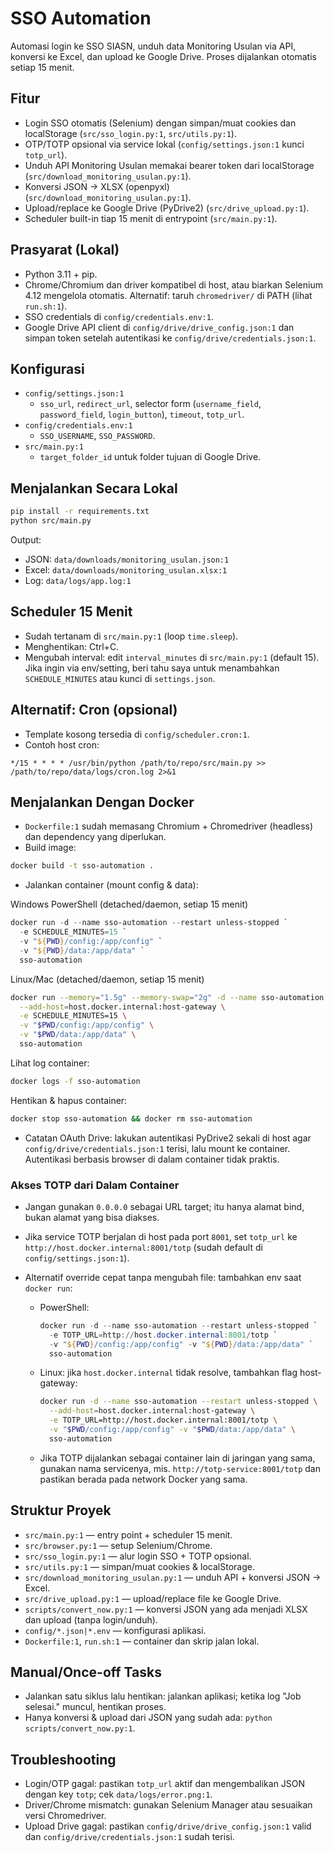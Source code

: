 # SSO Automation

Automasi login ke SSO SIASN, unduh data Monitoring Usulan via API, konversi ke Excel, dan upload ke Google Drive. Proses dijalankan otomatis setiap 15 menit.

## Fitur

- Login SSO otomatis (Selenium) dengan simpan/muat cookies dan localStorage (`src/sso_login.py:1`, `src/utils.py:1`).
- OTP/TOTP opsional via service lokal (`config/settings.json:1` kunci `totp_url`).
- Unduh API Monitoring Usulan memakai bearer token dari localStorage (`src/download_monitoring_usulan.py:1`).
- Konversi JSON → XLSX (openpyxl) (`src/download_monitoring_usulan.py:1`).
- Upload/replace ke Google Drive (PyDrive2) (`src/drive_upload.py:1`).
- Scheduler built-in tiap 15 menit di entrypoint (`src/main.py:1`).

## Prasyarat (Lokal)

- Python 3.11 + pip.
- Chrome/Chromium dan driver kompatibel di host, atau biarkan Selenium 4.12 mengelola otomatis. Alternatif: taruh `chromedriver/` di PATH (lihat `run.sh:1`).
- SSO credentials di `config/credentials.env:1`.
- Google Drive API client di `config/drive/drive_config.json:1` dan simpan token setelah autentikasi ke `config/drive/credentials.json:1`.

## Konfigurasi

- `config/settings.json:1`
  - `sso_url`, `redirect_url`, selector form (`username_field`, `password_field`, `login_button`), `timeout`, `totp_url`.
- `config/credentials.env:1`
  - `SSO_USERNAME`, `SSO_PASSWORD`.
- `src/main.py:1`
  - `target_folder_id` untuk folder tujuan di Google Drive.

## Menjalankan Secara Lokal

```bash
pip install -r requirements.txt
python src/main.py
```

Output:

- JSON: `data/downloads/monitoring_usulan.json:1`
- Excel: `data/downloads/monitoring_usulan.xlsx:1`
- Log: `data/logs/app.log:1`

## Scheduler 15 Menit

- Sudah tertanam di `src/main.py:1` (loop `time.sleep`).
- Menghentikan: Ctrl+C.
- Mengubah interval: edit `interval_minutes` di `src/main.py:1` (default 15). Jika ingin via env/setting, beri tahu saya untuk menambahkan `SCHEDULE_MINUTES` atau kunci di `settings.json`.

## Alternatif: Cron (opsional)

- Template kosong tersedia di `config/scheduler.cron:1`.
- Contoh host cron:

```cron
*/15 * * * * /usr/bin/python /path/to/repo/src/main.py >> /path/to/repo/data/logs/cron.log 2>&1
```

## Menjalankan Dengan Docker

- `Dockerfile:1` sudah memasang Chromium + Chromedriver (headless) dan dependency yang diperlukan.
- Build image:

```bash
docker build -t sso-automation .
```

- Jalankan container (mount config & data):

Windows PowerShell (detached/daemon, setiap 15 menit)

```powershell
docker run -d --name sso-automation --restart unless-stopped `
  -e SCHEDULE_MINUTES=15 `
  -v "${PWD}/config:/app/config" `
  -v "${PWD}/data:/app/data" `
  sso-automation
```

Linux/Mac (detached/daemon, setiap 15 menit)

```bash
docker run --memory="1.5g" --memory-swap="2g" -d --name sso-automation --restart unless-stopped \
  --add-host=host.docker.internal:host-gateway \
  -e SCHEDULE_MINUTES=15 \
  -v "$PWD/config:/app/config" \
  -v "$PWD/data:/app/data" \
  sso-automation
```

Lihat log container:

```bash
docker logs -f sso-automation
```

Hentikan & hapus container:

```bash
docker stop sso-automation && docker rm sso-automation
```

- Catatan OAuth Drive: lakukan autentikasi PyDrive2 sekali di host agar `config/drive/credentials.json:1` terisi, lalu mount ke container. Autentikasi berbasis browser di dalam container tidak praktis.

### Akses TOTP dari Dalam Container

- Jangan gunakan `0.0.0.0` sebagai URL target; itu hanya alamat bind, bukan alamat yang bisa diakses.
- Jika service TOTP berjalan di host pada port `8001`, set `totp_url` ke `http://host.docker.internal:8001/totp` (sudah default di `config/settings.json:1`).
- Alternatif override cepat tanpa mengubah file: tambahkan env saat `docker run`:

  - PowerShell:

    ```powershell
    docker run -d --name sso-automation --restart unless-stopped `
      -e TOTP_URL=http://host.docker.internal:8001/totp `
      -v "${PWD}/config:/app/config" -v "${PWD}/data:/app/data" `
      sso-automation
    ```

  - Linux: jika `host.docker.internal` tidak resolve, tambahkan flag host-gateway:

    ```bash
    docker run -d --name sso-automation --restart unless-stopped \
      --add-host=host.docker.internal:host-gateway \
      -e TOTP_URL=http://host.docker.internal:8001/totp \
      -v "$PWD/config:/app/config" -v "$PWD/data:/app/data" \
      sso-automation
    ```

  - Jika TOTP dijalankan sebagai container lain di jaringan yang sama, gunakan nama servicenya, mis. `http://totp-service:8001/totp` dan pastikan berada pada network Docker yang sama.

## Struktur Proyek

- `src/main.py:1` — entry point + scheduler 15 menit.
- `src/browser.py:1` — setup Selenium/Chrome.
- `src/sso_login.py:1` — alur login SSO + TOTP opsional.
- `src/utils.py:1` — simpan/muat cookies & localStorage.
- `src/download_monitoring_usulan.py:1` — unduh API + konversi JSON → Excel.
- `src/drive_upload.py:1` — upload/replace file ke Google Drive.
- `scripts/convert_now.py:1` — konversi JSON yang ada menjadi XLSX dan upload (tanpa login/unduh).
- `config/*.json|*.env` — konfigurasi aplikasi.
- `Dockerfile:1`, `run.sh:1` — container dan skrip jalan lokal.

## Manual/Once-off Tasks

- Jalankan satu siklus lalu hentikan: jalankan aplikasi; ketika log "Job selesai." muncul, hentikan proses.
- Hanya konversi & upload dari JSON yang sudah ada: `python scripts/convert_now.py:1`.

## Troubleshooting

- Login/OTP gagal: pastikan `totp_url` aktif dan mengembalikan JSON dengan key `totp`; cek `data/logs/error.png:1`.
- Driver/Chrome mismatch: gunakan Selenium Manager atau sesuaikan versi Chromedriver.
- Upload Drive gagal: pastikan `config/drive/drive_config.json:1` valid dan `config/drive/credentials.json:1` sudah terisi.

